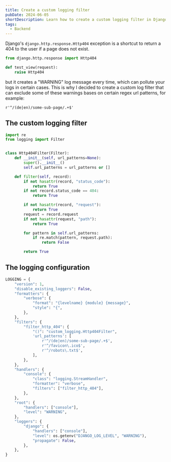 ```yaml
---
title: Create a custom logging filter
pubDate: 2024-06-05
shortDescription: Learn how to create a custom logging filter in Django to exclude specific 404 error messages from your logs based on URL patterns.
tags:
  - Backend
---
```



Django's `django.http.response.Http404` exception is a shortcut to return a 404 to the user if a page does not exist.

```python
from django.http.response import Http404

def test_view(request):
    raise Http404
```

but it creates a "WARNING" log message every time, which can pollute your logs in certain cases.
This is why I decided to create a custom log filter that can exclude some of these warnings bases on certain regex url patterns, for example:

```
r'^/(de|en)/some-sub-page/.+$'
```

## The custom logging filter

```python
import re
from logging import Filter


class Http404Filter(Filter):
    def __init__(self, url_patterns=None):
        super().__init__()
        self.url_patterns = url_patterns or []

    def filter(self, record):
        if not hasattr(record, "status_code"):
            return True
        if not record.status_code == 404:
            return True

        if not hasattr(record, "request"):
            return True
        request = record.request
        if not hasattr(request, "path"):
            return True

        for pattern in self.url_patterns:
            if re.match(pattern, request.path):
                return False

        return True

```

## The logging configuration

```python
LOGGING = {
    "version": 1,
    "disable_existing_loggers": False,
    "formatters": {
        "verbose": {
            "format": "{levelname} {module} {message}",
            "style": "{",
        },
    },
    "filters": {
        "filter_http_404": {
            "()": "custom_logging.Http404Filter",
            'url_patterns': [
                r'^/(de|en)/some-sub-page/.+$',
                r'^/favicon\.ico$',
                r'^/robots\.txt$',
            ],
        },
    },
    "handlers": {
        "console": {
            "class": "logging.StreamHandler",
            "formatter": "verbose",
            "filters": ["filter_http_404"],
        },
    },
    "root": {
        "handlers": ["console"],
        "level": "WARNING",
    },
    "loggers": {
        "django": {
            "handlers": ["console"],
            "level": os.getenv("DJANGO_LOG_LEVEL", "WARNING"),
            "propagate": False,
        },
    },
}
```
